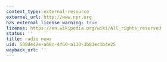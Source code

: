 ```yaml
---
content_type: external-resource
external_url: http://www.npr.org
has_external_license_warning: true
license: https://en.wikipedia.org/wiki/All_rights_reserved
status: ''
title: radio news
uid: 508de42e-a68c-4f60-a130-3b83ec1b4e25
wayback_url: ''
---
```

